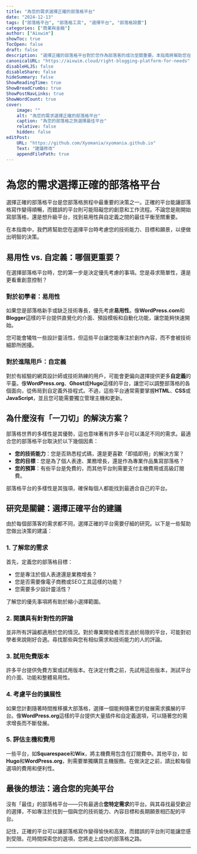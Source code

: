 ```yaml
---
title: "為您的需求選擇正確的部落格平台"
date: "2024-12-13"
tags: ["部落格平台", "部落格工具", "選擇平台", "部落格設置"]
categories: ["商業與金融"]
author: ["Aixwim"]
showToc: true
TocOpen: false
draft: false
description: "選擇正確的部落格平台對於您作為部落客的成功至關重要。本指南將幫助您在易用性與自定義之間做出選擇。"
canonicalURL: "https://aixwim.cloud/right-blogging-platform-for-needs"
disableHLJS: false
disableShare: false
hideSummary: false
ShowReadingTime: true
ShowBreadCrumbs: true
ShowPostNavLinks: true
ShowWordCount: true
cover:
    image: ""
    alt: "為您的需求選擇正確的部落格平台"
    caption: "為您的部落格之旅選擇最佳平台"
    relative: false
    hidden: false
editPost:
    URL: "https://github.com/Xyomania/xyomania.github.io"
    Text: "建議修改"
    appendFilePath: true
---
```


# 為您的需求選擇正確的部落格平台

選擇正確的部落格平台是您部落格旅程中最重要的決策之一。正確的平台能讓部落格寫作變得順暢，而錯誤的平台則可能阻礙您的創意和工作流程。不論您是剛開始寫部落格，還是想升級平台，找到易用性與自定義之間的最佳平衡至關重要。

在本指南中，我們將幫助您在選擇平台時考慮您的技術能力、目標和願景，以便做出明智的決策。

## 易用性 vs. 自定義：哪個更重要？

在選擇部落格平台時，您的第一步是決定優先考慮的事項。您是尋求簡單性，還是更看重創意控制？

### 對於初學者：易用性

如果您是部落格新手或缺乏技術專長，優先考慮**易用性**。像**WordPress.com**和**Blogger**這樣的平台提供直覺化的介面、預設模板和自動化功能，讓您能夠快速開始。

您可能會犧牲一些設計靈活性，但這些平台讓您能專注於創作內容，而不會被技術細節所困擾。

### 對於進階用戶：自定義

對於有經驗的網頁設計師或技術熟練的用戶，可能會更偏向選擇提供更多**自定義**的平臺。像**WordPress.org**、**Ghost**或**Hugo**這樣的平台，讓您可以調整部落格的各個面向，從佈局到自定義外掛程式。不過，這些平台通常需要掌握**HTML**、**CSS**或**JavaScript**，並且您可能需要獨立管理主機和更新。

## 為什麼沒有「一刀切」的解決方案？

部落格世界的多樣性是其優勢，這也意味著有許多平台可以滿足不同的需求。最適合您的部落格平台取決於以下幾個因素：

- **您的技術能力**：您是否熟悉程式碼，還是更喜歡「即插即用」的解決方案？
- **您的目標**：您是為了個人表達、業務增長，還是作為專業作品集寫部落格？
- **您的預算**：有些平台是免費的，而其他平台則需要支付主機費用或高級訂閱費。

部落格平台的多樣性是其強項，確保每個人都能找到最適合自己的平台。

## 研究是關鍵：選擇正確平台的建議

由於每個部落客的需求都不同，選擇正確的平台需要仔細的研究。以下是一些幫助您做出決策的建議：

### 1. **了解您的需求**

首先，定義您的部落格目標：
- 您是專注於個人表達還是業務增長？  
- 您是否需要像電子商務或SEO工具這樣的功能？  
- 您需要多少設計靈活性？  

了解您的優先事項將有助於縮小選擇範圍。

### 2. **閱讀具有針對性的評論**

並非所有評論都適用於您的情況。對於專業開發者而言過於局限的平台，可能對初學者來說剛好合適。尋找那些與您有相似需求和技術能力的人的評論。

### 3. **試用免費版本**

許多平台提供免費方案或試用版本。在決定付費之前，先試用這些版本，測試平台的介面、功能和整體易用性。

### 4. **考慮平台的擴展性**

如果您計劃隨著時間推移擴大部落格，選擇一個能夠隨著您的發展需求擴展的平台。像**WordPress.org**這樣的平台提供大量插件和自定義選項，可以隨著您的需求增長而不斷發展。

### 5. **評估主機和費用**

一些平台，如**Squarespace**和**Wix**，將主機費用包含在訂閱費中。其他平台，如**Hugo**和**WordPress.org**，則需要單獨購買主機服務。在做決定之前，請比較每個選項的費用和便利性。

## 最後的想法：適合您的完美平台

沒有「最佳」的部落格平台——只有最適合**您特定需求**的平台。與其尋找最受歡迎的選擇，不如專注於找到一個與您的技術能力、內容目標和長期願景相匹配的平台。

記住，正確的平台可以讓部落格寫作變得愉快和高效，而錯誤的平台則可能讓您感到受限。花時間探索您的選項，您將走上成功的部落格之路。

---
